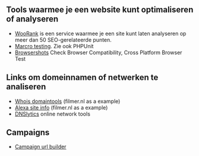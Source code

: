 ## Tools waarmee je een website kunt optimaliseren of analyseren

* [WooRank](http://www.woorank.com) is een service waarmee je een site kunt laten analyseren op meer dan 50 SEO-gerelateerde punten.
* [Marcro testing](http://seleniumhq.org). Zie ook PHPUnit
* [Browsershots](http://browsershots.org/) Check Browser Compatibility, Cross Platform Browser Test

## Links om domeinnamen of netwerken te analiseren
* [Whois domaintools](http://whois.domaintools.com/filmer.nl) (filmer.nl as a example)
* [Alexa site info](http://www.alexa.com/siteinfo/filmer.nl) (filmer.nl as a example)
* [DNSlytics](https://dnslytics.com/tools) online network tools

## Campaigns
* [Campaign url builder](https://ga-dev-tools.appspot.com/campaign-url-builder/)

